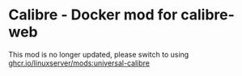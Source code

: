 <!-- DO NOT EDIT THIS FILE MANUALLY  -->
<!-- Please read the https://github.com/linuxserver/docker-calibre-web/blob/calibre/.github/CONTRIBUTING.md -->

# Calibre - Docker mod for calibre-web

This mod is no longer updated, please switch to using [ghcr.io/linuxserver/mods:universal-calibre](ghcr.io/linuxserver/mods:universal-calibre)
